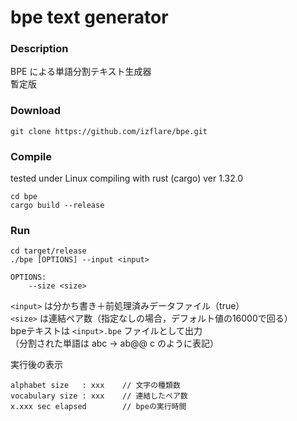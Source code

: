 # bpe text generator

### Description

BPE による単語分割テキスト生成器  
暫定版

### Download

```
git clone https://github.com/izflare/bpe.git
```

### Compile

tested under Linux compiling with rust (cargo) ver 1.32.0

```
cd bpe
cargo build --release
```

### Run

```
cd target/release
./bpe [OPTIONS] --input <input> 

OPTIONS:
	--size <size>
```

`<input>` は分かち書き＋前処理済みデータファイル（true）  
`<size>` は連結ペア数（指定なしの場合，デフォルト値の16000で回る）  
bpeテキストは `<input>.bpe` ファイルとして出力  
（分割された単語は abc → ab@@ c のように表記）  


実行後の表示
```
alphabet size   : xxx    // 文字の種類数
vocabulary size : xxx    // 連結したペア数
x.xxx sec elapsed        // bpeの実行時間
```


